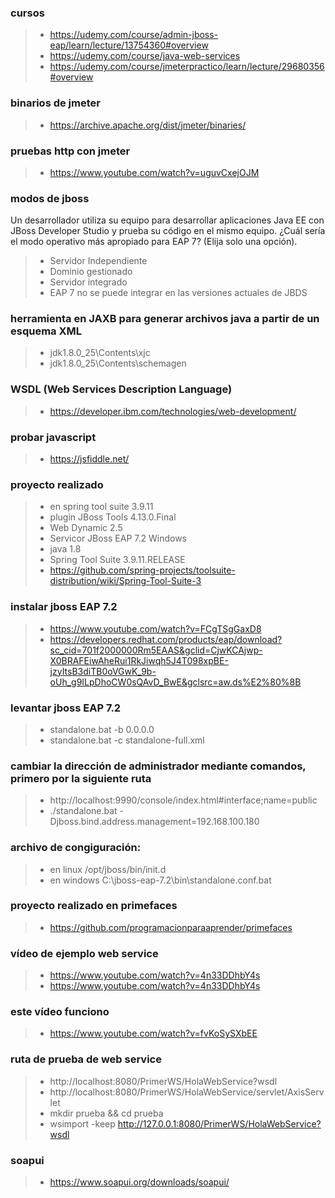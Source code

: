 
### cursos
>- https://udemy.com/course/admin-jboss-eap/learn/lecture/13754360#overview
>- https://udemy.com/course/java-web-services
>- https://udemy.com/course/jmeterpractico/learn/lecture/29680356#overview

### binarios de jmeter
>- https://archive.apache.org/dist/jmeter/binaries/

### pruebas http con jmeter
>- https://www.youtube.com/watch?v=uguvCxejOJM



### modos de jboss
Un desarrollador utiliza su equipo para desarrollar aplicaciones Java EE con JBoss Developer Studio y prueba su código en el mismo equipo. ¿Cuál sería el modo operativo más apropiado para EAP 7? (Elija solo una opción).
>- Servidor Independiente
>- Dominio gestionado
>- Servidor integrado
>- EAP 7 no se puede integrar en las versiones actuales de JBDS

### herramienta en JAXB para generar archivos java a partir de un esquema XML
>- jdk1.8.0_25\Contents\xjc
>- jdk1.8.0_25\Contents\schemagen

### WSDL (Web Services Description Language)
>- https://developer.ibm.com/technologies/web-development/

### probar javascript
>- https://jsfiddle.net/

### proyecto realizado
>-  en spring tool suite 3.9.11
>- plugin JBoss Tools 4.13.0.Final
>- Web Dynamic 2.5
>- Servicor JBoss EAP 7.2 Windows
>- java 1.8
>- Spring Tool Suite 3.9.11.RELEASE
>- https://github.com/spring-projects/toolsuite-distribution/wiki/Spring-Tool-Suite-3

### instalar jboss EAP 7.2
>- https://www.youtube.com/watch?v=FCgTSgGaxD8
>- https://developers.redhat.com/products/eap/download?sc_cid=701f2000000Rm5EAAS&gclid=CjwKCAjwp-X0BRAFEiwAheRui1RkJiwqh5J4T098xpBE-jzyItsB3diTB0oVGwK_9b-oUh_g9ILpDhoCW0sQAvD_BwE&gclsrc=aw.ds%E2%80%8B

### levantar jboss EAP 7.2
>- standalone.bat -b 0.0.0.0
>- standalone.bat -c standalone-full.xml

### cambiar la dirección de administrador mediante comandos, primero por la siguiente ruta
>- http://localhost:9990/console/index.html#interface;name=public
>- ./standalone.bat -Djboss.bind.address.management=192.168.100.180


### archivo de congiguración:
>- en linux /opt/jboss/bin/init.d
>- en windows C:\jboss-eap-7.2\bin\standalone.conf.bat


### proyecto realizado en primefaces
>- https://github.com/programacionparaaprender/primefaces

### vídeo de ejemplo web service
>- https://www.youtube.com/watch?v=4n33DDhbY4s
>- https://www.youtube.com/watch?v=4n33DDhbY4s

### este vídeo funciono
>- https://www.youtube.com/watch?v=fvKoSySXbEE

###  ruta de prueba de web service
>- http://localhost:8080/PrimerWS/HolaWebService?wsdl
>- http://localhost:8080/PrimerWS/HolaWebService/servlet/AxisServlet
>- mkdir prueba && cd prueba
>- wsimport -keep http://127.0.0.1:8080/PrimerWS/HolaWebService?wsdl
### soapui
>- https://www.soapui.org/downloads/soapui/